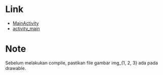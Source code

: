 # Link
- [MainActivity](https://github.com/Aspiann17/code/blob/main/sch/xi/Android/007/app/src/main/java/id/my/aspian/t007/MainActivity.java)
- [activity_main](https://github.com/Aspiann17/code/blob/main/sch/xi/Android/007/app/src/main/res/layout/activity_main.xml)

# Note
Sebelum melakukan compile, pastikan file gambar img_{1, 2, 3} ada pada drawable.
